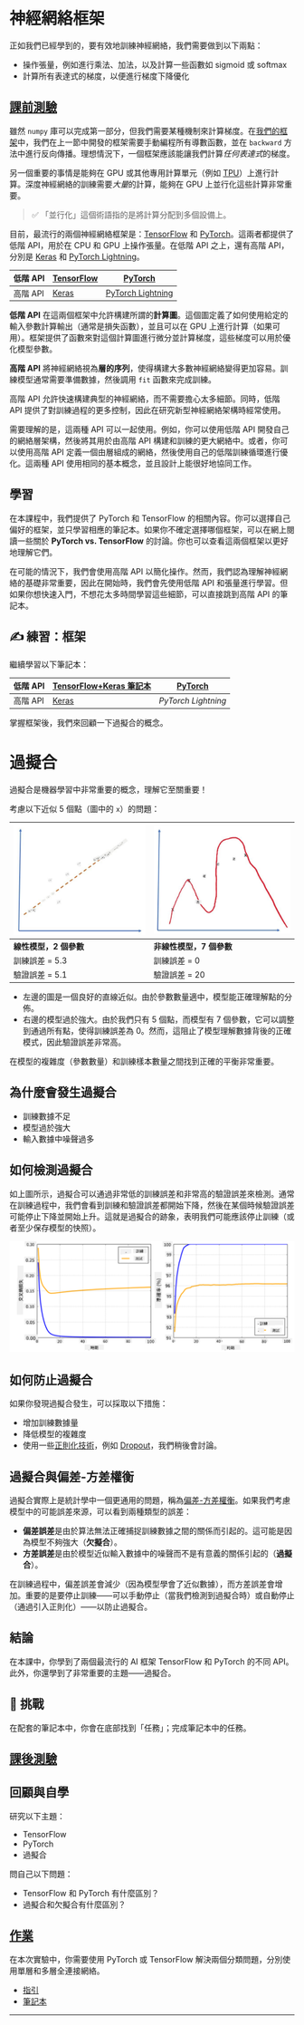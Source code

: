 <!--
CO_OP_TRANSLATOR_METADATA:
{
  "original_hash": "ddd216f558a255260a9374008002c971",
  "translation_date": "2025-09-23T12:52:08+00:00",
  "source_file": "lessons/3-NeuralNetworks/05-Frameworks/README.md",
  "language_code": "hk"
}
-->
# 神經網絡框架

正如我們已經學到的，要有效地訓練神經網絡，我們需要做到以下兩點：

* 操作張量，例如進行乘法、加法，以及計算一些函數如 sigmoid 或 softmax
* 計算所有表達式的梯度，以便進行梯度下降優化

## [課前測驗](https://ff-quizzes.netlify.app/en/ai/quiz/9)

雖然 `numpy` 庫可以完成第一部分，但我們需要某種機制來計算梯度。在[我們的框架](../04-OwnFramework/OwnFramework.ipynb)中，我們在上一節中開發的框架需要手動編程所有導數函數，並在 `backward` 方法中進行反向傳播。理想情況下，一個框架應該能讓我們計算*任何表達式*的梯度。

另一個重要的事情是能夠在 GPU 或其他專用計算單元（例如 [TPU](https://en.wikipedia.org/wiki/Tensor_Processing_Unit)）上進行計算。深度神經網絡的訓練需要*大量*的計算，能夠在 GPU 上並行化這些計算非常重要。

> ✅ 「並行化」這個術語指的是將計算分配到多個設備上。

目前，最流行的兩個神經網絡框架是：[TensorFlow](http://TensorFlow.org) 和 [PyTorch](https://pytorch.org/)。這兩者都提供了低階 API，用於在 CPU 和 GPU 上操作張量。在低階 API 之上，還有高階 API，分別是 [Keras](https://keras.io/) 和 [PyTorch Lightning](https://pytorchlightning.ai/)。

低階 API | [TensorFlow](http://TensorFlow.org) | [PyTorch](https://pytorch.org/)
---------|-------------------------------------|--------------------------------
高階 API | [Keras](https://keras.io/) | [PyTorch Lightning](https://pytorchlightning.ai/)

**低階 API** 在這兩個框架中允許構建所謂的**計算圖**。這個圖定義了如何使用給定的輸入參數計算輸出（通常是損失函數），並且可以在 GPU 上進行計算（如果可用）。框架提供了函數來對這個計算圖進行微分並計算梯度，這些梯度可以用於優化模型參數。

**高階 API** 將神經網絡視為**層的序列**，使得構建大多數神經網絡變得更加容易。訓練模型通常需要準備數據，然後調用 `fit` 函數來完成訓練。

高階 API 允許快速構建典型的神經網絡，而不需要擔心太多細節。同時，低階 API 提供了對訓練過程的更多控制，因此在研究新型神經網絡架構時經常使用。

需要理解的是，這兩種 API 可以一起使用。例如，你可以使用低階 API 開發自己的網絡層架構，然後將其用於由高階 API 構建和訓練的更大網絡中。或者，你可以使用高階 API 定義一個由層組成的網絡，然後使用自己的低階訓練循環進行優化。這兩種 API 使用相同的基本概念，並且設計上能很好地協同工作。

## 學習

在本課程中，我們提供了 PyTorch 和 TensorFlow 的相關內容。你可以選擇自己偏好的框架，並只學習相應的筆記本。如果你不確定選擇哪個框架，可以在網上閱讀一些關於 **PyTorch vs. TensorFlow** 的討論。你也可以查看這兩個框架以更好地理解它們。

在可能的情況下，我們會使用高階 API 以簡化操作。然而，我們認為理解神經網絡的基礎非常重要，因此在開始時，我們會先使用低階 API 和張量進行學習。但如果你想快速入門，不想花太多時間學習這些細節，可以直接跳到高階 API 的筆記本。

## ✍️ 練習：框架

繼續學習以下筆記本：

低階 API | [TensorFlow+Keras 筆記本](IntroKerasTF.ipynb) | [PyTorch](IntroPyTorch.ipynb)
---------|-------------------------------------|--------------------------------
高階 API | [Keras](IntroKeras.ipynb) | *PyTorch Lightning*

掌握框架後，我們來回顧一下過擬合的概念。

# 過擬合

過擬合是機器學習中非常重要的概念，理解它至關重要！

考慮以下近似 5 個點（圖中的 `x`）的問題：

![線性模型](../../../../../translated_images/overfit1.f24b71c6f652e59e6bed7245ffbeaecc3ba320e16e2221f6832b432052c4da43.hk.jpg) | ![過擬合模型](../../../../../translated_images/overfit2.131f5800ae10ca5e41d12a411f5f705d9ee38b1b10916f284b787028dd55cc1c.hk.jpg)
-------------------------|--------------------------
**線性模型，2 個參數** | **非線性模型，7 個參數**
訓練誤差 = 5.3 | 訓練誤差 = 0
驗證誤差 = 5.1 | 驗證誤差 = 20

* 左邊的圖是一個良好的直線近似。由於參數數量適中，模型能正確理解點的分佈。
* 右邊的模型過於強大。由於我們只有 5 個點，而模型有 7 個參數，它可以調整到通過所有點，使得訓練誤差為 0。然而，這阻止了模型理解數據背後的正確模式，因此驗證誤差非常高。

在模型的複雜度（參數數量）和訓練樣本數量之間找到正確的平衡非常重要。

## 為什麼會發生過擬合

  * 訓練數據不足
  * 模型過於強大
  * 輸入數據中噪聲過多

## 如何檢測過擬合

如上圖所示，過擬合可以通過非常低的訓練誤差和非常高的驗證誤差來檢測。通常在訓練過程中，我們會看到訓練和驗證誤差都開始下降，然後在某個時候驗證誤差可能停止下降並開始上升。這就是過擬合的跡象，表明我們可能應該停止訓練（或者至少保存模型的快照）。

![過擬合](../../../../../translated_images/Overfitting.408ad91cd90b4371d0a81f4287e1409c359751adeb1ae450332af50e84f08c3e.hk.png)

## 如何防止過擬合

如果你發現過擬合發生，可以採取以下措施：

 * 增加訓練數據量
 * 降低模型的複雜度
 * 使用一些[正則化技術](../../4-ComputerVision/08-TransferLearning/TrainingTricks.md)，例如 [Dropout](../../4-ComputerVision/08-TransferLearning/TrainingTricks.md#Dropout)，我們稍後會討論。

## 過擬合與偏差-方差權衡

過擬合實際上是統計學中一個更通用的問題，稱為[偏差-方差權衡](https://en.wikipedia.org/wiki/Bias%E2%80%93variance_tradeoff)。如果我們考慮模型中的可能誤差來源，可以看到兩種類型的誤差：

* **偏差誤差**是由於算法無法正確捕捉訓練數據之間的關係而引起的。這可能是因為模型不夠強大（**欠擬合**）。
* **方差誤差**是由於模型近似輸入數據中的噪聲而不是有意義的關係引起的（**過擬合**）。

在訓練過程中，偏差誤差會減少（因為模型學會了近似數據），而方差誤差會增加。重要的是要停止訓練——可以手動停止（當我們檢測到過擬合時）或自動停止（通過引入正則化）——以防止過擬合。

## 結論

在本課中，你學到了兩個最流行的 AI 框架 TensorFlow 和 PyTorch 的不同 API。此外，你還學到了非常重要的主題——過擬合。

## 🚀 挑戰

在配套的筆記本中，你會在底部找到「任務」；完成筆記本中的任務。

## [課後測驗](https://ff-quizzes.netlify.app/en/ai/quiz/10)

## 回顧與自學

研究以下主題：

- TensorFlow
- PyTorch
- 過擬合

問自己以下問題：

- TensorFlow 和 PyTorch 有什麼區別？
- 過擬合和欠擬合有什麼區別？

## [作業](lab/README.md)

在本次實驗中，你需要使用 PyTorch 或 TensorFlow 解決兩個分類問題，分別使用單層和多層全連接網絡。

* [指引](lab/README.md)
* [筆記本](lab/LabFrameworks.ipynb)

---

